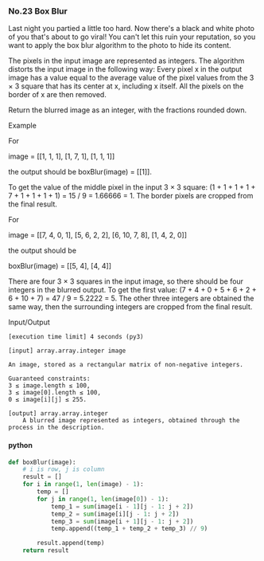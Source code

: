 ### No.23 Box Blur
Last night you partied a little too hard. Now there's a black and white photo of you that's about to go viral! You can't let this ruin your reputation, so you want to apply the box blur algorithm to the photo to hide its content.

The pixels in the input image are represented as integers. The algorithm distorts the input image in the following way: Every pixel x in the output image has a value equal to the average value of the pixel values from the 3 × 3 square that has its center at x, including x itself. All the pixels on the border of x are then removed.

Return the blurred image as an integer, with the fractions rounded down.

Example

For

image = [[1, 1, 1], 
         [1, 7, 1], 
         [1, 1, 1]]

the output should be boxBlur(image) = [[1]].

To get the value of the middle pixel in the input 3 × 3 square: (1 + 1 + 1 + 1 + 7 + 1 + 1 + 1 + 1) = 15 / 9 = 1.66666 = 1. The border pixels are cropped from the final result.

For

image = [[7, 4, 0, 1], 
         [5, 6, 2, 2], 
         [6, 10, 7, 8], 
         [1, 4, 2, 0]]

the output should be

boxBlur(image) = [[5, 4], 
                  [4, 4]]

There are four 3 × 3 squares in the input image, so there should be four integers in the blurred output. To get the first value: (7 + 4 + 0 + 5 + 6 + 2 + 6 + 10 + 7) = 47 / 9 = 5.2222 = 5. The other three integers are obtained the same way, then the surrounding integers are cropped from the final result.

Input/Output

    [execution time limit] 4 seconds (py3)

    [input] array.array.integer image

    An image, stored as a rectangular matrix of non-negative integers.

    Guaranteed constraints:
    3 ≤ image.length ≤ 100,
    3 ≤ image[0].length ≤ 100,
    0 ≤ image[i][j] ≤ 255.

    [output] array.array.integer
        A blurred image represented as integers, obtained through the process in the description.
#### python
```python
def boxBlur(image):
    # i is row, j is column
    result = []
    for i in range(1, len(image) - 1):
        temp = []
        for j in range(1, len(image[0]) - 1):
            temp_1 = sum(image[i - 1][j - 1: j + 2])
            temp_2 = sum(image[i][j - 1: j + 2])
            temp_3 = sum(image[i + 1][j - 1: j + 2])
            temp.append((temp_1 + temp_2 + temp_3) // 9)

        result.append(temp)
    return result
```
